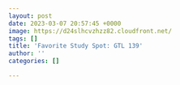 ```yaml
---
layout: post
date: 2023-03-07 20:57:45 +0000
image: https://d24slhcvzhzz82.cloudfront.net/
tags: []
title: 'Favorite Study Spot: GTL 139'
author: ''
categories: []

---
```

